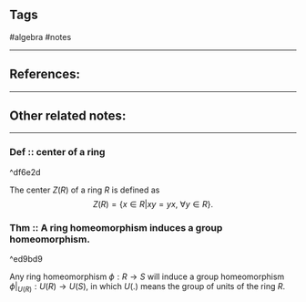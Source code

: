 
## Tags
#algebra #notes 

---

## References:


---
## Other related notes:


---

### Def :: center of a ring

^df6e2d

The center $Z(R)$ of a ring $R$ is defined as 
$$Z(R)=\{x\in R|xy=yx,\ \forall y\in R\}.$$


### Thm :: A ring homeomorphism induces a group homeomorphism.

^ed9bd9

Any ring homeomorphism $\phi:R\rightarrow S$ will induce a group homeomorphism $\phi|_{U(R)}:U(R)\rightarrow U(S)$, in which $U(.)$ means the group of units of the ring $R$.  